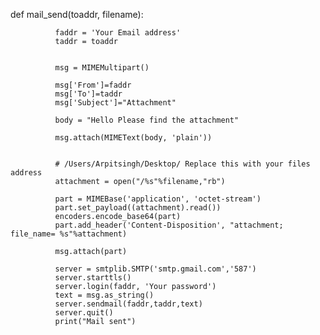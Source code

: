 def mail_send(toaddr, filename):

              faddr = 'Your Email address'
              taddr = toaddr
              
              
              msg = MIMEMultipart()
              
              msg['From']=faddr
              msg['To']=taddr
              msg['Subject']="Attachment"
              
              body = "Hello Please find the attachment" 
              
              msg.attach(MIMEText(body, 'plain'))
              
              
              # /Users/Arpitsingh/Desktop/ Replace this with your files address
              attachment = open("/%s"%filename,"rb")
              
              part = MIMEBase('application', 'octet-stream')
              part.set_payload((attachment).read())
              encoders.encode_base64(part)
              part.add_header('Content-Disposition', "attachment; file_name= %s"%attachment)
              
              msg.attach(part)
              
              server = smtplib.SMTP('smtp.gmail.com','587')
              server.starttls()
              server.login(faddr, 'Your password')
              text = msg.as_string()
              server.sendmail(faddr,taddr,text)
              server.quit()
              print("Mail sent")
